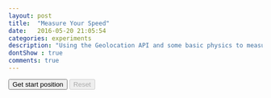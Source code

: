 ```yaml
---
layout: post
title:  "Measure Your Speed"
date:   2016-05-20 21:05:54
categories: experiments
description: "Using the Geolocation API and some basic physics to measure how fast an object has moved in a given distance."
dontShow : true
comments: true
---
```


<style>
	.mdl-button {
		margin-bottom: 30px;
	}
	.mdl-button.control-buttons {
		height: 100px;
		width: 100px;
		display: none;
	}
	.mdl-button.control-buttons.show {
		display: block;
	}
</style>
<form name="startRun">
	<button type="button" name="startPos" class="mdl-button mdl-js-button mdl-button--raised mdl-js-ripple-effect mdl-button--accent">Get start position</button>
	<button type="button" name="reset" disabled="true" class="mdl-button mdl-js-button mdl-button--raised mdl-js-ripple-effect mdl-button--accent" disabled="true">Reset</button>
	<button type="button" name="run" disabled="true" class="mdl-button mdl-js-button mdl-button--raised mdl-js-ripple-effect mdl-button--accent control-buttons">Run</button>
	<button type="button" name="stop" disabled="true" class="mdl-button mdl-js-button mdl-button--raised mdl-js-ripple-effect mdl-button--colored control-buttons">Stop</button>
</form>

<div id="results" style="display:none;">
</div>

<script>
	document.addEventListener('DOMContentLoaded', function(){
		SpeedForce.init();
	});
</script>